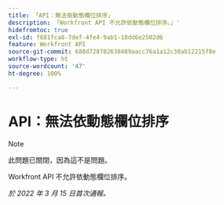 ```yaml
---
title: 「API：無法依動態欄位排序」
description: 「Workfront API 不允許依動態欄位排序。」'
hidefromtoc: true
exl-id: f681fca8-7def-4fe4-9ab1-18dd6e2502d6
feature: Workfront API
source-git-commit: 688d728782638489aacc76a1a12c38ab12215f8e
workflow-type: ht
source-wordcount: '47'
ht-degree: 100%

---
```


# API：無法依動態欄位排序

<!--Requested article: Article exists to let people know they can't do this.-->

>[!NOTE]
>
>此問題已關閉，因為這不是問題。

Workfront API 不允許依動態欄位排序。

_於 2022 年 3 月 15 日首次通報。_

